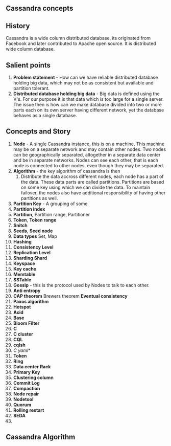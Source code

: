 ## Cassandra concepts

## History
Cassandra is a wide column distributed database, its originated from Facebook and later contributed to Apache open source.  It is distributed wide column database. 

## Salient points
1. **Problem statement** - How can we have  reliable distributed database holding big data, which may not be as consistent but available and partition tolerant. 
2. **Distributed database holding big data** - Big data is defined using the V's. For our purpose it is that data which is too large for a single server. The issue then is how can we make database divided into two or more parts each on its own server having different network, yet the database behaves as a single database. 

## Concepts  and Story
1. **Node** - A single Cassandra instance, this is on a machine. This machine may be on a separate  network and may contain other nodes. Two nodes can be geographically separated, altogether in a separate data center and be in separate networks. Nodes can see each other, that is each node is connected to other nodes, even though they may be separated.  
2. **Algorithm** - the key algorithm of cassandra is then 
	1. Distribute the data accross different nodes, each node has a part of the data. These data parts are called partitions. Partitions are based on some key using which we can divide the data. To maintain failover, the nodes also have additional responsibility of having other partitions as well.  
3. **Partition Key** - A grouping of some
4. **Partition index**
5. **Partition**, Partition range, Partitioner
6. **Token**, **Token range**
7. **Snitch**
8. **Seeds**, **Seed node**
9. **Data types** Set, Map 	
10. **Hashing**
11. **Consistency Level**
12. **Replication Level**
13. **Sharding Shard**
14. **Keyspace**
15.  **Key cache**
16. **Memtable** 
17.  **SSTable**
18. **Gossip** - this is the protocol used by Nodes to talk to each other.
19. **Anti entropy**
20. **CAP theorem** Brewers theorem **Eventual consistency**
21. **Paxos algorithm**
22. **Hotspot**
23. **Acid**
24. **Base**
25. **Bloom Filter**
26. **C**
27. **C cluster**
28. **CQL**
29. **cqlsh**
30. **C* yaml**
31. **Token**
32. **Ring**
33. **Data center** **Rack**
34. **Primary Key**
35. **Clustering column**
36. **Commit Log**
37. **Compaction**
38. **Node repair**
39. **Nodetool**
40. **Quorum**
41. **Rolling restart**
42. **SEDA**
43. 

## Cassandra Algorithm
<!--stackedit_data:
eyJoaXN0b3J5IjpbODI2MDQ0MTQ2LC0xMjgyOTU5Nzc0LC00OT
Y2NzM3MDUsLTU0Nzc1NDAyOCwtMTU2OTQ4NDk4NSwtNzMwNDc3
Mzc4LDE1MzUyMTI3NDksNjE3ODk0Njk2LC0xNjQzMDU5NDUxXX
0=
-->